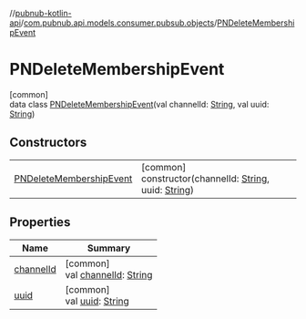 //[pubnub-kotlin-api](../../../index.md)/[com.pubnub.api.models.consumer.pubsub.objects](../index.md)/[PNDeleteMembershipEvent](index.md)

# PNDeleteMembershipEvent

[common]\
data class [PNDeleteMembershipEvent](index.md)(val channelId: [String](https://kotlinlang.org/api/core/kotlin-stdlib/kotlin/-string/index.html), val uuid: [String](https://kotlinlang.org/api/core/kotlin-stdlib/kotlin/-string/index.html))

## Constructors

| | |
|---|---|
| [PNDeleteMembershipEvent](-p-n-delete-membership-event.md) | [common]<br>constructor(channelId: [String](https://kotlinlang.org/api/core/kotlin-stdlib/kotlin/-string/index.html), uuid: [String](https://kotlinlang.org/api/core/kotlin-stdlib/kotlin/-string/index.html)) |

## Properties

| Name | Summary |
|---|---|
| [channelId](channel-id.md) | [common]<br>val [channelId](channel-id.md): [String](https://kotlinlang.org/api/core/kotlin-stdlib/kotlin/-string/index.html) |
| [uuid](uuid.md) | [common]<br>val [uuid](uuid.md): [String](https://kotlinlang.org/api/core/kotlin-stdlib/kotlin/-string/index.html) |
